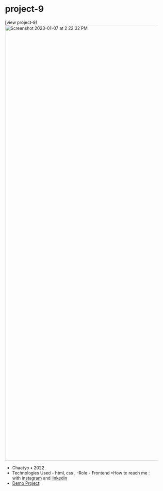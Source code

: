 # project-9

[view project-9]<img width="1436" alt="Screenshot 2023-01-07 at 2 22 32 PM" src="https://user-images.githubusercontent.com/120978791/211172476-f1c893f9-cb60-4ebe-bd46-d64af5df50a8.png">
- Chaatyo • 2022
- Technologies Used - html, css ,
-Role - Frontend
•How to reach me : with [instagram](https://www.instagram.com/erfan_hesaraki_web) and [linkedin](https://www.linkedin.com/in/erfan-hesaraki-)
- [Demo Project](https://erfanhesaraki.github.io/project-9/)
